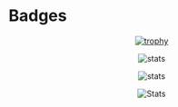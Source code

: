 # Badges

<div align="center">
  
  [![trophy](https://github-profile-trophy.vercel.app/?username=yohann-kevin&theme=juicyfresh)](https://github.com/ryo-ma/github-profile-trophy)

  ![stats](https://github-readme-stats.vercel.app/api?username=yohann-kevin&show_icons=true&theme=vision-friendly-dark)

  <!-- ![Codewars](https://www.codewars.com/users/-yohann-/badges/large) -->

  ![stats](https://github-readme-stats.vercel.app/api/wakatime?username=kirua&hide_progress=true&theme=vision-friendly-dark&langs_count=8&layout=compact)

  ![Stats](https://github-readme-stats.vercel.app/api/top-langs/?username=yohann-kevin&hide=html,css,blade&theme=vision-friendly-dark&layout=compact)
  <!-- (https://github.com/anuraghazra/github-readme-stats) -->
  
</div>


